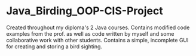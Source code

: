 # Java_Birding_OOP-CIS-Project
Created throughout my diploma's 2 Java courses. Contains modified code examples from the prof. as well as code written by myself and some collaborative work with other students. Contains a simple, incomplete GUI for creating and storing a bird sighting.

